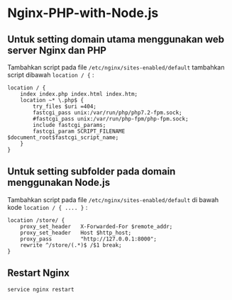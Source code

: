 # Nginx-PHP-with-Node.js

## Untuk setting domain utama menggunakan web server Nginx dan PHP
Tambahkan script pada file `/etc/nginx/sites-enabled/default` tambahkan script dibawah `location / {` :

```nginx
location / {
    index index.php index.html index.htm;
    location ~* \.php$ {
        try_files $uri =404;
        fastcgi_pass unix:/var/run/php/php7.2-fpm.sock;
        #fastcgi_pass unix:/var/run/php-fpm/php-fpm.sock;
        include fastcgi_params;
        fastcgi_param SCRIPT_FILENAME $document_root$fastcgi_script_name;
    }
}
```

## Untuk setting subfolder pada domain menggunakan Node.js
Tambahkan script pada file `/etc/nginx/sites-enabled/default` di bawah kode `location / { .... }` :

```nginx
location /store/ {
    proxy_set_header   X-Forwarded-For $remote_addr;
    proxy_set_header   Host $http_host;
    proxy_pass         "http://127.0.0.1:8000";
    rewrite ^/store/(.*)$ /$1 break;
}
```

## Restart Nginx
```bash
service nginx restart
```